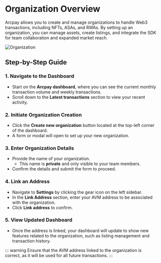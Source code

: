 # Organization Overview

Arcpay allows you to create and manage organizations to handle Web3 transactions, including NFTs, ASAs, and RWAs. By setting up an organization, you can manage assets, create listings, and integrate the SDK for team collaboration and expanded market reach.

![Organization](</gifs/demo-organization.gif>)

## Step-by-Step Guide

### 1. Navigate to the Dashboard

- Start on the **Arcpay dashboard**, where you can see the current monthly transaction volume and weekly transactions.
- Scroll down to the **Latest transactions** section to view your recent activity.

### 2. Initiate Organization Creation

- Click the **Create new organization** button located at the top-left corner of the dashboard.
- A form or modal will open to set up your new organization.

### 3. Enter Organization Details

- Provide the name of your organization.  
  - This name is **private** and only visible to your team members.
- Confirm the details and submit the form to proceed.

### 4. Link an Address

- Navigate to **Settings** by clicking the gear icon on the left sidebar.
- In the **Link Address** section, enter your AVM address to be associated with the organization.
- Click **Link address** to confirm.

### 5. View Updated Dashboard

- Once the address is linked, your dashboard will update to show new features related to the organization, such as listing management and transaction history.

::: warning
Ensure that the AVM address linked to the organization is correct, as it will be used for all future transactions.
:::
